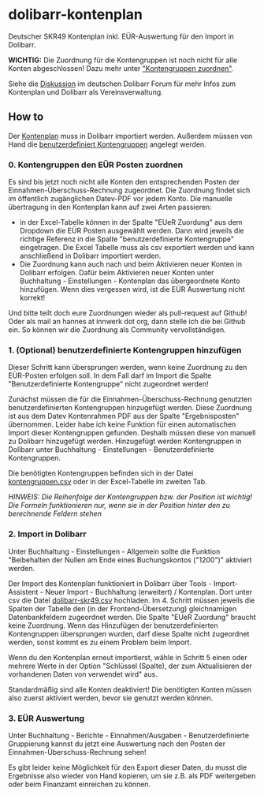 # dolibarr-kontenplan

Deutscher SKR49 Kontenplan inkl. EÜR-Auswertung für den Import in Dolibarr.

**WICHTIG:** Die Zuordnung für die Kontengruppen ist noch nicht für alle Konten abgeschlossen! Dazu mehr unter ["Kontengruppen zuordnen"](#kontengruppen-zuordnen).

Siehe die [Diskussion](https://forum.dolibarr.de/forum/t/dolibarr-als-vereinsverwaltung/6548) im deutschen Dolibarr Forum für mehr Infos zum Kontenplan und Dolibarr als Vereinsverwaltung.

## How to

Der [Kontenplan](dolibarr-skr49.csv) muss in Dolibarr importiert werden. Außerdem müssen von Hand die [benutzerdefiniert Kontengruppen](kontengruppen.csv) angelegt werden.

### 0. Kontengruppen den EÜR Posten zuordnen

Es sind bis jetzt noch nicht alle Konten den entsprechenden Posten der Einnahmen-Überschuss-Rechnung zugeordnet. Die Zuordnung findet sich im öffentlich zugänglichen Datev-PDF vor jedem Konto. Die manuelle übertragung in den Kontenplan kann auf zwei Arten passieren:

- in der Excel-Tabelle können in der Spalte "EUeR Zuordung" aus dem Dropdown die EÜR Posten ausgewählt werden. Dann wird jeweils die richtige Referenz in die Spalte "benutzerdefinierte Kontengruppe" eingetragen. Die Excel Tabelle muss als csv exportiert werden und kann anschließend in Dolibarr importiert werden.
- Die Zuordnung kann auch nach und beim Aktivieren neuer Konten in Dolibarr erfolgen. Dafür beim Aktivieren neuer Konten unter Buchhaltung - Einstellungen - Kontenplan das übergeordnete Konto hinzufügen. Wenn dies vergessen wird, ist die EÜR Auswertung nicht korrekt!

Und bitte teilt doch eure Zuordnungen wieder als pull-request auf Github! Oder als mail an hannes at innwerk dot org, dann stelle ich die bei Github ein. So können wir die Zuordnung als Community vervollständigen.

### 1. (Optional) benutzerdefinierte Kontengruppen hinzufügen

Dieser Schritt kann übersprungen werden, wenn keine Zuordnung zu den EÜR-Posten erfolgen soll. In dem Fall darf im Import die Spalte "Benutzerdefinierte Kontengruppe" nicht zugeordnet werden!

Zunächst müssen die für die Einnahmen-Überschuss-Rechnung genutzten benutzerdefinierten Kontengruppen hinzugefügt werden. Diese Zuordnung ist aus dem Datev Kontenrahmen PDF aus der Spalte "Ergebnisposten" übernommen. Leider habe ich keine Funktion für einen automatischen Import dieser Kontengruppen gefunden. Deshalb müssen diese von manuell zu Dolibarr hinzugefügt werden. Hinzugefügt werden Kontengruppen in Dolibarr unter Buchhaltung - Einstellungen - Benutzerdefinierte Kontengruppen.

Die benötigten Kontengruppen befinden sich in der Datei [kontengruppen.csv](kontengruppen.csv) oder in der Excel-Tabelle im zweiten Tab.

_HINWEIS: Die Reihenfolge der Kontengruppen bzw. der Position ist wichtig! Die Formeln funktionieren nur, wenn sie in der Position hinter den zu berechnende Feldern stehen_

### 2. Import in Dolibarr

Unter Buchhaltung - Einstellungen - Allgemein sollte die Funktion "Beibehalten der Nullen am Ende eines Buchungskontos ("1200")" aktiviert werden.

Der Import des Kontenplan funktioniert in Dolibarr über Tools - Import-Assistent - Neuer Import - Buchhaltung (erweitert) / Kontenplan. Dort unter csv die Datei [dolibarr-skr49.csv](dolibarr-skr49.csv) hochladen. Im 4. Schritt müssen jeweils die Spalten der Tabelle den (in der Frontend-Übersetzung) gleichnamigen Datenbankfeldern zugeordnet werden. Die Spalte "EUeR Zuordung" braucht keine Zuordnung. Wenn das Hinzufügen der benutzerdefinierten Kontengruppen übersprungen wurden, darf diese Spalte nicht zugeordnet werden, sonst kommt es zu einem Problem beim Import.

Wenn du den Kontenplan erneut importierst, wähle in Schritt 5 einen oder mehrere Werte in der Option "Schlüssel (Spalte), der zum Aktualisieren der vorhandenen Daten von verwendet wird" aus.

Standardmäßig sind alle Konten deaktiviert! Die benötigten Konten müssen also zuerst aktiviert werden, bevor sie genutzt werden können.

### 3. EÜR Auswertung

Unter Buchhaltung - Berichte - Einnahmen/Ausgaben - Benutzerdefinierte Gruppierung kannst du jetzt eine Auswertung nach den Posten der Einnahmen-Überschuss-Rechnung sehen!

Es gibt leider keine Möglichkeit für den Export dieser Daten, du musst die Ergebnisse also wieder von Hand kopieren, um sie z.B. als PDF weitergeben oder beim Finanzamt einreichen zu können.
